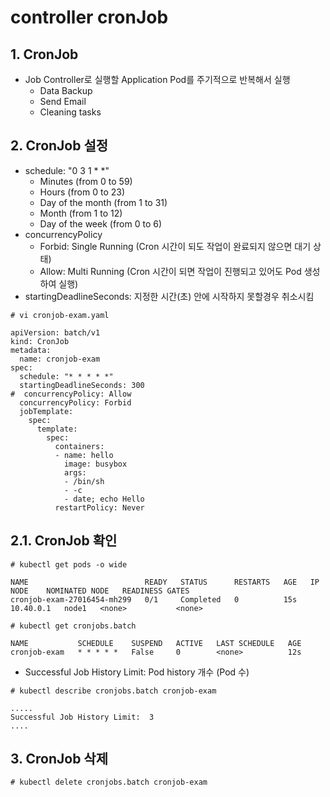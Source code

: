# controller cronJob

## 1. CronJob
- Job Controller로 실행할 Application Pod를 주기적으로 반복해서 실행
  - Data Backup
  - Send Email
  - Cleaning tasks

## 2. CronJob 설정
- schedule: "0 3 1 * *"
    - Minutes (from 0 to 59)
    - Hours (from 0 to 23)
    - Day of the month (from 1 to 31)
    - Month (from 1 to 12)
    - Day of the week (from 0 to 6)
- concurrencyPolicy
  - Forbid: Single Running (Cron 시간이 되도 작업이 완료되지 않으면 대기 상태)
  - Allow: Multi Running (Cron 시간이 되면 작업이 진행되고 있어도 Pod 생성 하여 실행)
- startingDeadlineSeconds: 지정한 시간(초) 안에 시작하지 못할경우 취소시킴

```text
# vi cronjob-exam.yaml

apiVersion: batch/v1
kind: CronJob
metadata:
  name: cronjob-exam
spec:
  schedule: "* * * * *"
  startingDeadlineSeconds: 300
#  concurrencyPolicy: Allow
  concurrencyPolicy: Forbid
  jobTemplate:
    spec:
      template:
        spec:
          containers:
          - name: hello
            image: busybox
            args:
            - /bin/sh
            - -c
            - date; echo Hello
          restartPolicy: Never
```

## 2.1. CronJob 확인

```text
# kubectl get pods -o wide

NAME                          READY   STATUS      RESTARTS   AGE   IP          NODE    NOMINATED NODE   READINESS GATES
cronjob-exam-27016454-mh299   0/1     Completed   0          15s   10.40.0.1   node1   <none>           <none>
```

```text
# kubectl get cronjobs.batch

NAME           SCHEDULE    SUSPEND   ACTIVE   LAST SCHEDULE   AGE
cronjob-exam   * * * * *   False     0        <none>          12s
```

- Successful Job History Limit: Pod history 개수 (Pod 수)
```text
# kubectl describe cronjobs.batch cronjob-exam

.....
Successful Job History Limit:  3
....
```

## 3. CronJob 삭제
```text
# kubectl delete cronjobs.batch cronjob-exam
```
